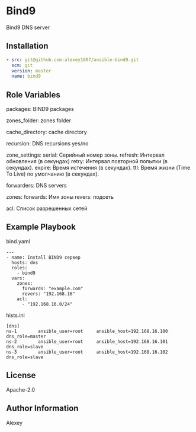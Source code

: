 Bind9
=========
Bind9 DNS server

Installation
--------------

```yaml
- src: git@github.com:alexey1607/ansible-bind9.git
  scm: git
  version: master
  name: bind9
```

Role Variables
--------------

packages: BIND9 packages

zones_folder: zones folder

cache_directory: cache directory

recursion: DNS recursions yes/no 

zone_settings:
  serial: Серийный номер зоны.
  refresh: Интервал обновления (в секундах)
  retry: Интервал повторной попытки (в секундах).
  expire: Время истечения (в секундах).
  ttl: Время жизни (Time To Live) по умолчанию (в секундах).

forwarders: DNS servers

zones:
  forwards: Имя зоны
  revers: подсеть

acl: Список разрешенных сетей

Example Playbook
----------------

bind.yaml
```
---
- name: Install BIND9 сервер
  hosts: dns
  roles:
    - bind9
  vars:
    zones:
      forwards: "example.com"
      revers: "192.168.16"
    acl:
      - "192.168.16.0/24"
```
hists.ini
```
[dns]
ns-1        ansible_user=root     ansible_host=192.168.16.100   dns_role=master
ns-2        ansible_user=root     ansible_host=192.168.16.101   dns_role=slave
ns-3        ansible_user=root     ansible_host=192.168.16.102   dns_role=slave
```

License
-------

Apache-2.0

Author Information
------------------

Alexey
